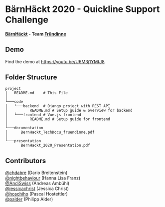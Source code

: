 # BärnHäckt 2020 - Quickline Support Challenge
#### [BärnHäckt](https://www.bernhackt.ch/) - Team [Fründinne](https://www.fruendinne.ch/) 

## Demo
Find the demo at https://youtu.be/U6M3j1YMtJ8
## Folder Structure
```
project
│   README.md    # This File
│
└───code
│   └───backend  # Django project with REST API
│          README.md # Setup guide & overview for backend
│   └───frontend # Vue.js frontend
│          README.md # Setup guide for frontend
│
└───documentation
│      BernHackt_TechDocu_fruendinne.pdf
│
└───presentation
       BernHackt_2020_Presentation.pdf
```

## Contributors
[@chdabre](https://github.com/chdabre) (Dario Breitenstein)  
[@nightbehaviour](https://github.com/nightbehaviour) (Hanna Lisa Franz)  
[@AndiSwiss](https://github.com/AndiSwiss) (Andreas Ambühl)    
[@jessicachrist](https://github.com/jessicachrist) (Jessica Christ)    
[@hoschiho](https://github.com/hoschiho) (Pascal Hostettler)    
[@palder](https://github.com/palder) (Philipp Alder)    
